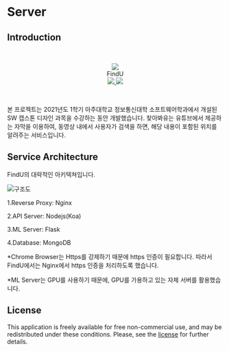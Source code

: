 # Server

## Introduction



<br/>
<p align = "center">
<img src = "https://user-images.githubusercontent.com/54361266/121766334-01bdad80-cb8c-11eb-9802-ddbfe25a83d9.png">
  <br/>
  FindU
  <br/>
  <a href="https://github.com/SWCapstone2021/Server/actions/workflows/cd.yml">
    <img src = "https://github.com/SWCapstone2021/Server/actions/workflows/cd.yml/badge.svg">
    </a>
  <a href="https://github.com/SWCapstone2021/Server/actions/workflows/ci.yml">
    <img src = "https://github.com/SWCapstone2021/Server/actions/workflows/ci.yml/badge.svg">
    </a>
  
</p>
<br>

본 프로젝트는 2021년도 1학기 아주대학교 정보통신대학 소프트웨어학과에서 개설된 SW 캡스톤 디자인 과목을 수강하는 동안 개발했습니다. 찾아봐유는 유튜브에서 제공하는 자막을 이용하여, 동영상 내에서 사용자가 검색을 하면, 해당 내용이 포함된 위치를 알려주는 서비스입니다.

## Service Architecture

FindU의 대략적인 아키텍쳐입니다.

![구조도](https://user-images.githubusercontent.com/54361266/121766298-d044e200-cb8b-11eb-843e-7ea9ed13740d.PNG)

1.Reverse Proxy: Nginx

2.API Server: Nodejs(Koa)

3.ML Server: Flask

4.Database: MongoDB

*Chrome Browser는 Https를 강제하기 때문에 https 인증이 필요합니다. 따라서 FindU에서는 Nginx에서 https 인증을 처리하도록 했습니다.

*ML Server는 GPU를 사용하기 때문에, GPU를 가용하고 있는 자체 서버를 활용했습니다.



## License

This application is freely available for free non-commercial use, and may be redistributed under these conditions. Please, see the [license](https://github.com/Algostu/dodam-appserver/blob/master/LICENSE) for further details.
